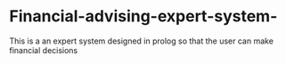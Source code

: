 # Financial-advising-expert-system-
This is a an expert system designed in prolog so that the user can make financial decisions 
